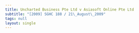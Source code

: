 ```yaml
---
title: Uncharted Business Pte Ltd v Asiasoft Online Pte Ltd
subtitle: "[2009] SGHC 188 / 21\_August\_2009"
tags: null
layout: single
---
```


